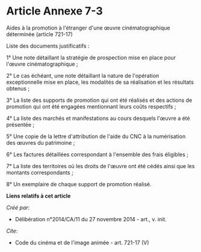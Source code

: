 # Article Annexe 7-3

Aides à la promotion à l'étranger d'une œuvre cinématographique déterminée (article 721-17) 

Liste des documents justificatifs : 

1° Une note détaillant la stratégie de prospection mise en place pour l'œuvre cinématographique ; 

2° Le cas échéant, une note détaillant la nature de l'opération exceptionnelle mise en place, les modalités de sa réalisation
et les résultats obtenus ; 

3° La liste des supports de promotion qui ont été réalisés et des actions de promotion qui ont été engagées mentionnant leurs
coûts respectifs ; 

4° La liste des marchés et manifestations au cours desquels l'œuvre a été présentée ; 

5° Une copie de la lettre d'attribution de l'aide du CNC à la numérisation des œuvres du patrimoine ; 

6° Les factures détaillées correspondant à l'ensemble des frais éligibles ; 

7° La liste des territoires où les droits de l'œuvre ont été cédés ainsi que les montants correspondants ; 

8° Un exemplaire de chaque support de promotion réalisé.

**Liens relatifs à cet article**

_Créé par_:

  - Délibération n°2014/CA/11 du 27 novembre 2014 - art., v. init.

_Cite_:

  - Code du cinéma et de l'image animée - art. 721-17 (V)
